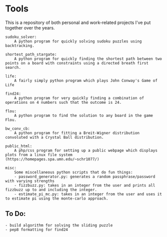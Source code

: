 # Tools

This is a repository of both personal and work-related projects I've put together over the years.

    
    sudoku_solver:
        A python program for quickly solving sudoku puzzles using backtracking.

    shortest_path_stargate:
        A python program for quickly finding the shortest path between two points on a board with constraints using a directed breath first search.

    life:
        A fairly simply python program which plays John Conway's Game of Life

    find24:
        A python program for very quickly finding a combination of operations on 4 numbers such that the outcome is 24.

    flou:
        A python program to find the solution to any board in the game Flou.
    
    bw_conv_cb:
        A python program for fitting a Breit-Wigner distribution convoluted with a Crystal Ball distribution. 

    public_html:
        A php/css program for setting up a public webpage which displays plots from a linux file system (https://homepages.spa.umn.edu/~schr1077/)

    misc:
        Some miscellaneous python scripts that do fun things:
        - password_generator.py: generates a random passphrase/password with varying strengths
        - fizzbuzz.py: takes in an integer from the user and prints all fizzbuzz up to and including the integer. 
        - estimate_pi_mc.py: takes in an integer from the user and uses it to estimate pi using the monte-carlo approach.

## To Do:

    - build algorithm for solving the sliding puzzle
    - pep8 formatting for find24
